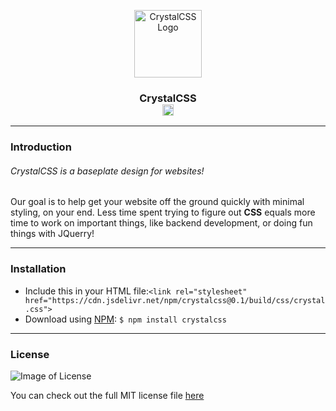 <p align="center">
  <img src="https://cdn.jtw-r.com/crystalcss/img/crystalcss-tiny.jpg" width="108" height="108" alt="CrystalCSS Logo">
</p>

<h3 align="center">
  CrystalCSS<br>
  <a href="https://badge.fury.io/js/crystalcss"><img src="https://badge.fury.io/js/crystalcss.svg" alt="npm version" height="18"></a>
</h3>

---
### Introduction
###### CrystalCSS is a baseplate design for websites!

Our goal is to help get your website off the ground quickly with minimal styling, on your end. Less time spent trying to figure out **CSS** equals more time to work on important things, like backend development, or doing fun things with JQuerry!

---
### Installation
* Include this in your HTML file:`<link rel="stylesheet" href="https://cdn.jsdelivr.net/npm/crystalcss@0.1/build/css/crystal.css">`
* Download using [NPM](https://www.npmjs.com/): `$ npm install crystalcss`

---
### License

![Image of License](https://cdn.jtw-r.com/crystalcss/img/license.png)

You can check out the full MIT license file [here](https://github.com/crystalcss/crystalcss/blob/master/LICENSE)
